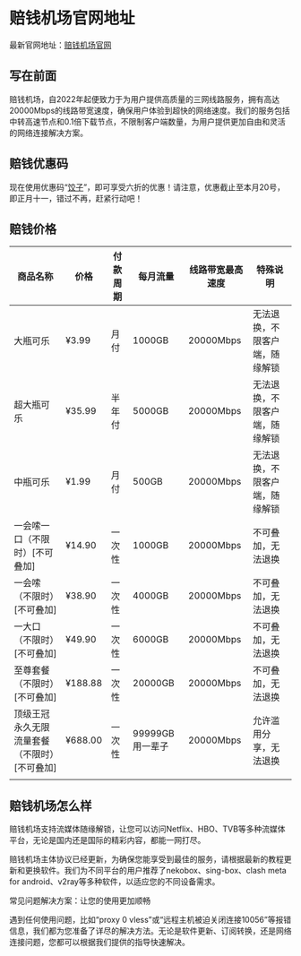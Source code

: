 # 赔钱机场官网地址

最新官网地址：[赔钱机场官网](https://xn--mes358aby2apfg.com/#/register?code=hfcpbV66)


## 写在前面

赔钱机场，自2022年起便致力于为用户提供高质量的三网线路服务，拥有高达20000Mbps的线路带宽速度，确保用户体验到超快的网络速度。我们的服务包括中转高速节点和0.1倍下载节点，不限制客户端数量，为用户提供更加自由和灵活的网络连接解决方案。




## 赔钱优惠码

现在使用优惠码“[饺子](https://xn--mes358aby2apfg.com/#/register?code=hfcpbV66)”，即可享受六折的优惠！请注意，优惠截止至本月20号，即正月十一，错过不再，赶紧行动吧！



## 赔钱价格

| 商品名称                      | 价格   | 付款周期 | 每月流量    | 线路带宽最高速度 | 特殊说明                       |
|-------------------------------|-------|---------|------------|------------------|-------------------------------|
| 大瓶可乐                      | ¥3.99 | 月付    | 1000GB     | 20000Mbps        | 无法退换，不限客户端，随缘解锁 |
| 超大瓶可乐                    | ¥35.99| 半年付  | 5000GB     | 20000Mbps        | 无法退换，不限客户端，随缘解锁 |
| 中瓶可乐                      | ¥1.99 | 月付    | 500GB      | 20000Mbps        | 无法退换，不限客户端，随缘解锁 |
| 一会嗦一口（不限时）[不可叠加]| ¥14.90| 一次性  | 1000GB     | 20000Mbps        | 不可叠加，无法退换             |
| 一会嗦（不限时）[不可叠加]    | ¥38.90| 一次性  | 4000GB     | 20000Mbps        | 不可叠加，无法退换             |
| 一大口（不限时）[不可叠加]    | ¥49.90| 一次性  | 6000GB     | 20000Mbps        | 不可叠加，无法退换             |
| 至尊套餐（不限时）[不可叠加]  | ¥188.88|一次性  | 20000GB    | 20000Mbps        | 不可叠加，无法退换             |
| 顶级王冠永久无限流量套餐（不限时）[不可叠加] | ¥688.00 | 一次性 | 99999GB用一辈子 | 20000Mbps | 允许滥用分享，无法退换         |
                     |

## 赔钱机场怎么样

赔钱机场支持流媒体随缘解锁，让您可以访问Netflix、HBO、TVB等多种流媒体平台，无论是国内还是国际的精彩内容，都能一网打尽。

赔钱机场主体协议已经更新，为确保您能享受到最佳的服务，请根据最新的教程更新和更换软件。我们为不同平台的用户推荐了nekobox、sing-box、clash meta for android、v2ray等多种软件，以适应您的不同设备需求。

常见问题解决方案：让您的使用更加顺畅

遇到任何使用问题，比如“proxy 0 vless”或“远程主机被迫关闭连接10056”等报错信息，我们都为您准备了详尽的解决方法。无论是软件更新、订阅转换，还是网络连接问题，您都可以根据我们提供的指导快速解决。



